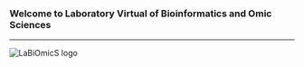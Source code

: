 ### Welcome to Laboratory Virtual of Bioinformatics and Omic Sciences

---
  
![LaBiOmicS logo](https://labiomics.github.io/images/logo-lab.JPG)
